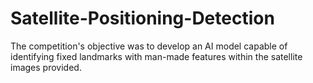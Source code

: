 # Satellite-Positioning-Detection
The competition's objective was to develop an AI model capable of identifying fixed landmarks with man-made features within the satellite images provided.
